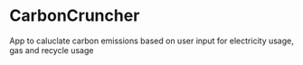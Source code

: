 # CarbonCruncher

App to caluclate carbon emissions based on user input for electricity usage, gas and recycle usage
